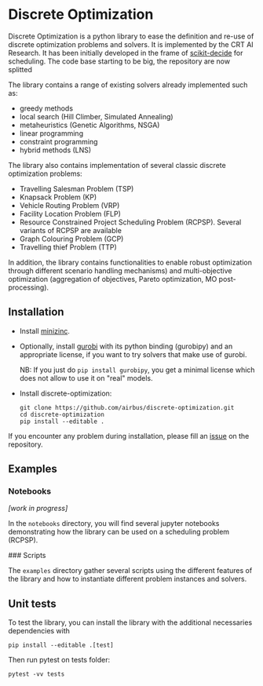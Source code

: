 # Discrete Optimization

Discrete Optimization is a python library to ease the definition and re-use of discrete optimization problems and solvers. It is implemented by the CRT AI Research. It has been initially developed in the frame of [scikit-decide](https://github.com/airbus/scikit-decide) for scheduling. The code base starting to be big, the repository are now splitted

The library contains a range of existing solvers already implemented such as:
* greedy methods
* local search (Hill Climber, Simulated Annealing)
* metaheuristics (Genetic Algorithms, NSGA)
* linear programming
* constraint programming
* hybrid methods (LNS)

The library also contains implementation of several classic discrete optimization problems:
* Travelling Salesman Problem (TSP)
* Knapsack Problem (KP)
* Vehicle Routing Problem (VRP)
* Facility Location Problem (FLP)
* Resource Constrained Project Scheduling Problem (RCPSP). Several variants of RCPSP are available
* Graph Colouring Problem (GCP)
* Travelling thief Problem (TTP)

In addition, the library contains functionalities to enable robust optimization
through different scenario handling mechanisms) and multi-objective optimization
(aggregation of objectives, Pareto optimization, MO post-processing).


## Installation

- Install [minizinc](https://www.minizinc.org/).
- Optionally, install [gurobi](https://www.gurobi.com/) with its python binding (gurobipy)
  and an appropriate license, if you want to try solvers that make use of gurobi.

  NB: If you just do `pip install gurobipy`, you get a minimal license which does not allow to use it on "real" models.
- Install discrete-optimization:
    ```shell
    git clone https://github.com/airbus/discrete-optimization.git
    cd discrete-optimization
    pip install --editable .
    ```


If you encounter any problem during installation,
please fill an [issue](https://github.com/airbus/discrete-optimization/issues)
on the repository.


## Examples

### Notebooks

*[work in progress]*

In the `notebooks` directory, you will find several jupyter notebooks demonstrating
how the library can be used on a scheduling problem (RCPSP).

[//]: # (The notebooks are well commented, highlighting different approaches
and demonstrating the use of different solvers.)

### Scripts

The `examples` directory gather several scripts using the different features of
the library and how to instantiate different problem instances and solvers.


## Unit tests

To test the library, you can install the library with the additional necessaries dependencies with
```shell
pip install --editable .[test]
```
Then run pytest on tests folder:
```shell
pytest -vv tests
```
